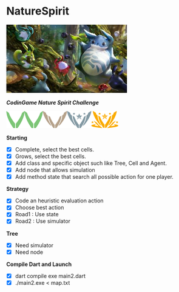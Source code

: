 # NatureSpirit

![](picture/CodinGames_Nature_Spirit.min.jpg)

***CodinGame Nature Spirit Challenge***

![](picture/league_wood.png)![](picture/league_wood.png)![](picture/league_bronze_03.png)![](picture/league_silver_03.png)![](picture/league_gold_03.png)

**Starting**

- [x] Complete, select the best cells.
- [x] Grows, select the best cells.
- [x] Add class and specific object such like Tree, Cell and Agent.
- [x] Add node that allows simulation
- [x] Add method state that search all possible action for one player.

**Strategy**

- [x] Code an heuristic evaluation action
- [x] Choose best action
- [x] Road1 : Use state
- [x] Road2 : Use simulator

**Tree**

- [x] Need simulator
- [x] Need node

**Compile Dart and Launch**

- [x] dart compile exe main2.dart
- [x] ./main2.exe < map.txt
